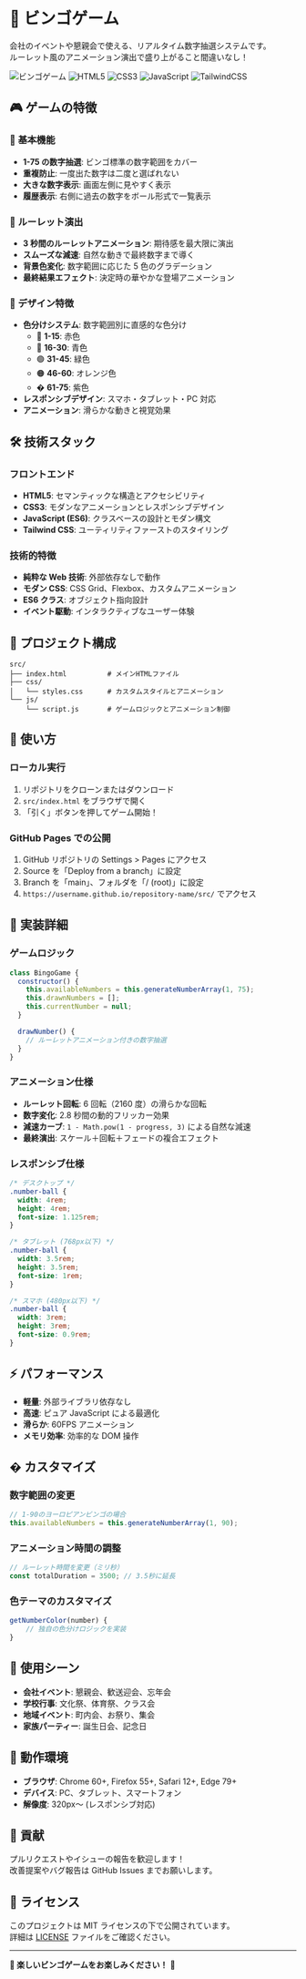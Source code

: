 # 🎯 ビンゴゲーム

会社のイベントや懇親会で使える、リアルタイム数字抽選システムです。  
ルーレット風のアニメーション演出で盛り上がること間違いなし！

![ビンゴゲーム](https://img.shields.io/badge/Game-Bingo-brightgreen)
![HTML5](https://img.shields.io/badge/HTML5-E34F26?logo=html5&logoColor=white)
![CSS3](https://img.shields.io/badge/CSS3-1572B6?logo=css3&logoColor=white)
![JavaScript](https://img.shields.io/badge/JavaScript-F7DF1E?logo=javascript&logoColor=black)
![TailwindCSS](https://img.shields.io/badge/Tailwind_CSS-38B2AC?logo=tailwind-css&logoColor=white)

## 🎮 ゲームの特徴

### 🎲 **基本機能**

- **1-75 の数字抽選**: ビンゴ標準の数字範囲をカバー
- **重複防止**: 一度出た数字は二度と選ばれない
- **大きな数字表示**: 画面左側に見やすく表示
- **履歴表示**: 右側に過去の数字をボール形式で一覧表示

### 🎪 **ルーレット演出**

- **3 秒間のルーレットアニメーション**: 期待感を最大限に演出
- **スムーズな減速**: 自然な動きで最終数字まで導く
- **背景色変化**: 数字範囲に応じた 5 色のグラデーション
- **最終結果エフェクト**: 決定時の華やかな登場アニメーション

### 🎨 **デザイン特徴**

- **色分けシステム**: 数字範囲別に直感的な色分け
  - 🔴 **1-15**: 赤色
  - 🔵 **16-30**: 青色
  - 🟢 **31-45**: 緑色
  - 🟠 **46-60**: オレンジ色
  - � **61-75**: 紫色
- **レスポンシブデザイン**: スマホ・タブレット・PC 対応
- **アニメーション**: 滑らかな動きと視覚効果

## 🛠️ 技術スタック

### **フロントエンド**

- **HTML5**: セマンティックな構造とアクセシビリティ
- **CSS3**: モダンなアニメーションとレスポンシブデザイン
- **JavaScript (ES6)**: クラスベースの設計とモダン構文
- **Tailwind CSS**: ユーティリティファーストのスタイリング

### **技術的特徴**

- **純粋な Web 技術**: 外部依存なしで動作
- **モダン CSS**: CSS Grid、Flexbox、カスタムアニメーション
- **ES6 クラス**: オブジェクト指向設計
- **イベント駆動**: インタラクティブなユーザー体験

## 📁 プロジェクト構成

```
src/
├── index.html          # メインHTMLファイル
├── css/
│   └── styles.css      # カスタムスタイルとアニメーション
└── js/
    └── script.js       # ゲームロジックとアニメーション制御
```

## 🚀 使い方

### **ローカル実行**

1. リポジトリをクローンまたはダウンロード
2. `src/index.html` をブラウザで開く
3. 「引く」ボタンを押してゲーム開始！

### **GitHub Pages での公開**

1. GitHub リポジトリの Settings > Pages にアクセス
2. Source を「Deploy from a branch」に設定
3. Branch を「main」、フォルダを「/ (root)」に設定
4. `https://username.github.io/repository-name/src/` でアクセス

## 🎯 実装詳細

### **ゲームロジック**

```javascript
class BingoGame {
  constructor() {
    this.availableNumbers = this.generateNumberArray(1, 75);
    this.drawnNumbers = [];
    this.currentNumber = null;
  }

  drawNumber() {
    // ルーレットアニメーション付きの数字抽選
  }
}
```

### **アニメーション仕様**

- **ルーレット回転**: 6 回転（2160 度）の滑らかな回転
- **数字変化**: 2.8 秒間の動的フリッカー効果
- **減速カーブ**: `1 - Math.pow(1 - progress, 3)` による自然な減速
- **最終演出**: スケール＋回転＋フェードの複合エフェクト

### **レスポンシブ仕様**

```css
/* デスクトップ */
.number-ball {
  width: 4rem;
  height: 4rem;
  font-size: 1.125rem;
}

/* タブレット (768px以下) */
.number-ball {
  width: 3.5rem;
  height: 3.5rem;
  font-size: 1rem;
}

/* スマホ (480px以下) */
.number-ball {
  width: 3rem;
  height: 3rem;
  font-size: 0.9rem;
}
```

## ⚡ パフォーマンス

- **軽量**: 外部ライブラリ依存なし
- **高速**: ピュア JavaScript による最適化
- **滑らか**: 60FPS アニメーション
- **メモリ効率**: 効率的な DOM 操作

## � カスタマイズ

### **数字範囲の変更**

```javascript
// 1-90のヨーロピアンビンゴの場合
this.availableNumbers = this.generateNumberArray(1, 90);
```

### **アニメーション時間の調整**

```javascript
// ルーレット時間を変更（ミリ秒）
const totalDuration = 3500; // 3.5秒に延長
```

### **色テーマのカスタマイズ**

```javascript
getNumberColor(number) {
    // 独自の色分けロジックを実装
}
```

## 🎉 使用シーン

- **会社イベント**: 懇親会、歓送迎会、忘年会
- **学校行事**: 文化祭、体育祭、クラス会
- **地域イベント**: 町内会、お祭り、集会
- **家族パーティー**: 誕生日会、記念日

## 📱 動作環境

- **ブラウザ**: Chrome 60+, Firefox 55+, Safari 12+, Edge 79+
- **デバイス**: PC、タブレット、スマートフォン
- **解像度**: 320px〜 (レスポンシブ対応)

## 🤝 貢献

プルリクエストやイシューの報告を歓迎します！  
改善提案やバグ報告は GitHub Issues までお願いします。

## 📄 ライセンス

このプロジェクトは MIT ライセンスの下で公開されています。  
詳細は [LICENSE](LICENSE) ファイルをご確認ください。

---

**🎯 楽しいビンゴゲームをお楽しみください！** 🎉
